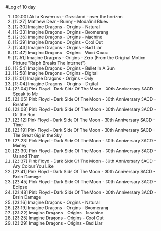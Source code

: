 #Log of 10 day

1. [00:00] Akira Kosemura - Grassland - over the horizon
1. [12:27] Matthew Dear - Bunny - Modafinil Blues
1. [12:30] Imagine Dragons - Origins - Natural
1. [12:33] Imagine Dragons - Origins - Boomerang
1. [12:36] Imagine Dragons - Origins - Machine
1. [12:39] Imagine Dragons - Origins - Cool Out
1. [12:43] Imagine Dragons - Origins - Bad Liar
1. [12:47] Imagine Dragons - Origins - West Coast
1. [12:51] Imagine Dragons - Origins - Zero (From the Original Motion Picture "Ralph Breaks The Internet")
1. [12:54] Imagine Dragons - Origins - Bullet In A Gun
1. [12:58] Imagine Dragons - Origins - Digital
1. [13:01] Imagine Dragons - Origins - Only
1. [13:04] Imagine Dragons - Origins - Digital
1. [22:04] Pink Floyd - Dark Side Of The Moon - 30th Anniversary SACD - Speak to Me
1. [22:05] Pink Floyd - Dark Side Of The Moon - 30th Anniversary SACD - Breathe
1. [22:08] Pink Floyd - Dark Side Of The Moon - 30th Anniversary SACD - On the Run
1. [22:12] Pink Floyd - Dark Side Of The Moon - 30th Anniversary SACD - Time
1. [22:19] Pink Floyd - Dark Side Of The Moon - 30th Anniversary SACD - The Great Gig in the Sky
1. [22:23] Pink Floyd - Dark Side Of The Moon - 30th Anniversary SACD - Money
1. [22:30] Pink Floyd - Dark Side Of The Moon - 30th Anniversary SACD - Us and Them
1. [22:37] Pink Floyd - Dark Side Of The Moon - 30th Anniversary SACD - Any Colour You Like
1. [22:41] Pink Floyd - Dark Side Of The Moon - 30th Anniversary SACD - Brain Damage
1. [22:45] Pink Floyd - Dark Side Of The Moon - 30th Anniversary SACD - Eclipse
1. [22:48] Pink Floyd - Dark Side Of The Moon - 30th Anniversary SACD - Brain Damage
1. [23:16] Imagine Dragons - Origins - Natural
1. [23:19] Imagine Dragons - Origins - Boomerang
1. [23:22] Imagine Dragons - Origins - Machine
1. [23:25] Imagine Dragons - Origins - Cool Out
1. [23:29] Imagine Dragons - Origins - Bad Liar

